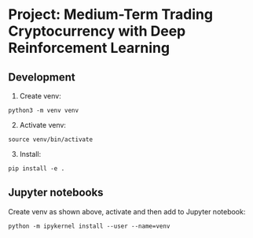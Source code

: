 # Project: Medium-Term Trading Cryptocurrency with Deep Reinforcement Learning

## Development

1. Create venv:

```
python3 -m venv venv
```

2. Activate venv:

```
source venv/bin/activate
```

3. Install:

```
pip install -e .
```

## Jupyter notebooks

Create venv as shown above, activate and then add to Jupyter notebook:

```
python -m ipykernel install --user --name=venv
```
